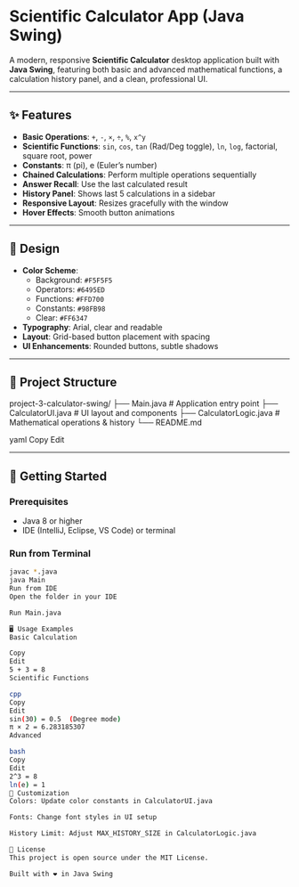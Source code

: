 # Scientific Calculator App (Java Swing)

A modern, responsive **Scientific Calculator** desktop application built with **Java Swing**, featuring both basic and advanced mathematical functions, a calculation history panel, and a clean, professional UI.

---

## ✨ Features

- **Basic Operations**: `+`, `-`, `×`, `÷`, `%`, `x^y`
- **Scientific Functions**: `sin`, `cos`, `tan` (Rad/Deg toggle), `ln`, `log`, factorial, square root, power
- **Constants**: π (pi), e (Euler’s number)
- **Chained Calculations**: Perform multiple operations sequentially
- **Answer Recall**: Use the last calculated result
- **History Panel**: Shows last 5 calculations in a sidebar
- **Responsive Layout**: Resizes gracefully with the window
- **Hover Effects**: Smooth button animations

---

## 🎨 Design

- **Color Scheme**:
  - Background: `#F5F5F5`
  - Operators: `#6495ED`
  - Functions: `#FFD700`
  - Constants: `#98FB98`
  - Clear: `#FF6347`
- **Typography**: Arial, clear and readable
- **Layout**: Grid-based button placement with spacing
- **UI Enhancements**: Rounded buttons, subtle shadows

---

## 📂 Project Structure
project-3-calculator-swing/
├── Main.java # Application entry point
├── CalculatorUI.java # UI layout and components
├── CalculatorLogic.java # Mathematical operations & history
└── README.md

yaml
Copy
Edit

---

## 🚀 Getting Started

### Prerequisites
- Java 8 or higher
- IDE (IntelliJ, Eclipse, VS Code) or terminal

### Run from Terminal
```bash
javac *.java
java Main
Run from IDE
Open the folder in your IDE

Run Main.java

🖥 Usage Examples
Basic Calculation

Copy
Edit
5 + 3 = 8
Scientific Functions

cpp
Copy
Edit
sin(30) = 0.5  (Degree mode)
π × 2 = 6.283185307
Advanced

bash
Copy
Edit
2^3 = 8
ln(e) = 1
🎯 Customization
Colors: Update color constants in CalculatorUI.java

Fonts: Change font styles in UI setup

History Limit: Adjust MAX_HISTORY_SIZE in CalculatorLogic.java

📜 License
This project is open source under the MIT License.

Built with ❤️ in Java Swing